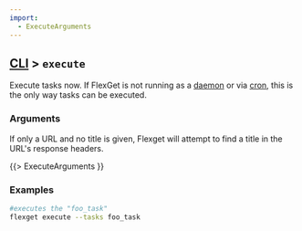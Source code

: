 ```yaml
---
import:
  - ExecuteArguments
---
```



## [CLI](/CLI) > `execute`
Execute tasks now. If FlexGet is not running as a [daemon](/Daemon) or via [cron](/InstallWizard/Partial/Crontab), this is the only way tasks can be executed.

### Arguments
If only a URL and no title is given, Flexget will attempt to find a title in the URL's response headers.

{{> ExecuteArguments }}

### Examples
```bash
#executes the "foo_task"
flexget execute --tasks foo_task
```